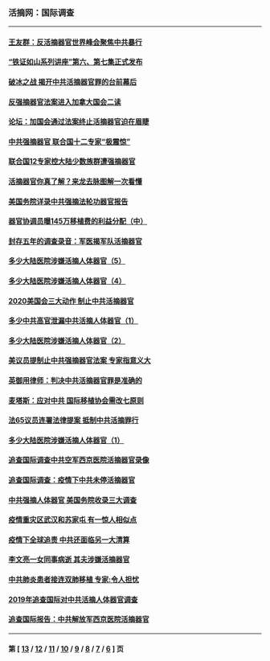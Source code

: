 ### 活摘网：国际调查
---
#### [王友群：反活摘器官世界峰会聚焦中共暴行](../../pages/nf5947/n13250738.md?10190430) 
#### [“铁证如山系列讲座”第六、第七集正式发布](../../pages/nf5947/n13106287.md?10190430) 
#### [破冰之战 揭开中共活摘器官罪的台前幕后](../../pages/nf5947/n13082457.md?10190430) 
#### [反强摘器官法案进入加拿大国会二读](../../pages/nf5947/n13033450.md?10190430) 
#### [论坛：加国会通过法案终止活摘器官迫在眉睫](../../pages/nf5947/n13029839.md?10190430) 
#### [中共强摘器官 联合国十二专家“极震惊”](../../pages/nf5947/n13024313.md?10190430) 
#### [联合国12专家控大陆少数族群遭强摘器官](../../pages/nf5947/n13023877.md?10190430) 
#### [活摘器官你真了解？来龙去脉图解一次看懂](../../pages/nf5947/n13013820.md?10190430) 
#### [美国务院详录中共强摘法轮功器官报告](../../pages/nf5947/n12944519.md?10190430) 
#### [器官协调员曝145万移植费的利益分配（中）](../../pages/nf5947/n12894547.md?10190430) 
#### [封存五年的调查录音：军医揭军队活摘器官](../../pages/nf5947/n12798692.md?10190430) 
#### [多少大陆医院涉嫌活摘人体器官（5）](../../pages/nf5947/n12768383.md?10190430) 
#### [多少大陆医院涉嫌活摘人体器官（4）](../../pages/nf5947/n12664434.md?10190430) 
#### [2020美国会三大动作 制止中共活摘器官](../../pages/nf5947/n12682004.md?10190430) 
#### [多少中共高官泄漏中共活摘人体器官（1）](../../pages/nf5947/n12671234.md?10190430) 
#### [多少大陆医院涉嫌活摘人体器官（2）](../../pages/nf5947/n12655589.md?10190430) 
#### [美议员提制止中共强摘器官法案 专家指意义大](../../pages/nf5947/n12630561.md?10190430) 
#### [英御用律师：判决中共活摘器官罪是准确的](../../pages/nf5947/n12580740.md?10190430) 
#### [麦塔斯：应对中共 国际移植协会需改七原则](../../pages/nf5947/n12514711.md?10190430) 
#### [法65议员连署法律提案 抵制中共活摘罪行](../../pages/nf5947/n12437047.md?10190430) 
#### [多少大陆医院涉嫌活摘人体器官（1）](../../pages/nf5947/n12414284.md?10190430) 
#### [追查国际调查中共空军西京医院活摘器官录像](../../pages/nf5947/n12348837.md?10190430) 
#### [追查国际调查：疫情下中共未停活摘器官](../../pages/nf5947/n12273415.md?10190430) 
#### [中共强摘人体器官 美国务院收录三大调查](../../pages/nf5947/n12181488.md?10190430) 
#### [疫情重灾区武汉和苏家屯 有一惊人相似点](../../pages/nf5947/n12150824.md?10190430) 
#### [疫情下全球追责 中共还面临另一大清算](../../pages/nf5947/n12070397.md?10190430) 
#### [李文亮一女同事病逝 其夫涉嫌活摘器官](../../pages/nf5947/n11957882.md?10190430) 
#### [中共肺炎患者接连双肺移植 专家:令人担忧](../../pages/nf5947/n11945516.md?10190430) 
#### [2019年追查国际对中共活摘人体器官调查](../../pages/nf5947/n11917733.md?10190430) 
#### [追查国际报告：中共解放军西京医院活摘器官](../../pages/nf5947/n11838359.md?10190430) 

---
#### 第 [ [13](./13.md?10190430) / [12](./12.md?10190430) / [11](./11.md?10190430) / [10](./10.md?10190430) / [9](./9.md?10190430) / [8](./8.md?10190430) / [7](./7.md?10190430) / [6](./6.md?10190430) ] 页
